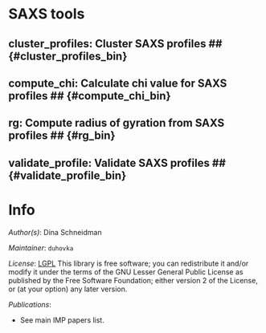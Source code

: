# SAXS tools

## cluster_profiles: Cluster SAXS profiles ## {#cluster_profiles_bin}

## compute_chi: Calculate chi value for SAXS profiles ## {#compute_chi_bin}

## rg: Compute radius of gyration from SAXS profiles ## {#rg_bin}

## validate_profile: Validate SAXS profiles ## {#validate_profile_bin}

# Info

_Author(s)_: Dina Schneidman

_Maintainer_: `duhovka`

_License_: [LGPL](http://www.gnu.org/licenses/old-licenses/lgpl-2.1.html)
This library is free software; you can redistribute it and/or
modify it under the terms of the GNU Lesser General Public
License as published by the Free Software Foundation; either
version 2 of the License, or (at your option) any later version.

_Publications_:
 - See main IMP papers list.
